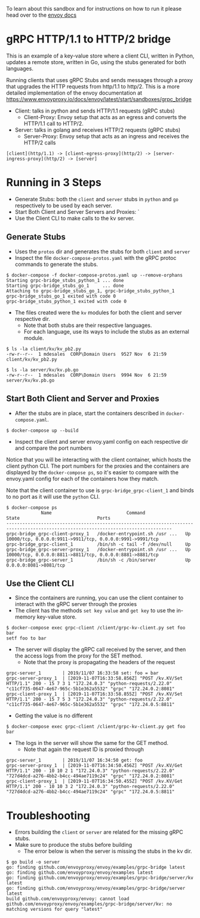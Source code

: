 To learn about this sandbox and for instructions on how to run it please head over
to the [envoy docs](https://www.envoyproxy.io/docs/envoy/latest/start/sandboxes/grpc_bridge)

# gRPC HTTP/1.1 to HTTP/2 bridge

This is an example of a key-value store where a client CLI, written in Python, updates a remote store, written in Go, using the stubs generated for both languages. 
 
Running clients that uses gRPC Stubs and sends messages through a proxy
that upgrades the HTTP requests from http/1.1 to http/2. This is a more detailed
implementation of the envoy documentation at https://www.envoyproxy.io/docs/envoy/latest/start/sandboxes/grpc_bridge

* Client: talks in python and sends HTTP/1.1 requests (gRPC stubs)
  * Client-Proxy: Envoy setup that acts as an egress and converts the HTTP/1.1 call to HTTP/2.
* Server: talks in golang and receives HTTP/2 requests (gRPC stubs)
  * Server-Proxy: Envoy setup that acts as an ingress and receives the HTTP/2 calls

`[client](http/1.1) -> [client-egress-proxy](http/2) -> [server-ingress-proxy](http/2) -> [server]`

# Running in 3 Steps

* Generate Stubs: both the `client` and `server` stubs in `python` and `go` respectively to be used by each server.
* Start Both Client and Server Servers and Proxies: `
* Use the Client CLI to make calls to the kv server.

## Generate Stubs

* Uses the `protos` dir and generates the stubs for both `client` and `server`
* Inspect the file `docker-compose-protos.yaml` with the gRPC protoc commands to generate the stubs.

```console
$ docker-compose -f docker-compose-protos.yaml up --remove-orphans
Starting grpc-bridge_stubs_python_1 ... done
Starting grpc-bridge_stubs_go_1     ... done
Attaching to grpc-bridge_stubs_go_1, grpc-bridge_stubs_python_1
grpc-bridge_stubs_go_1 exited with code 0
grpc-bridge_stubs_python_1 exited with code 0
```

* The files created were the `kv` modules for both the client and server respective dir.
  * Note that both stubs are their respective languages.
  * For each language, use its ways to include the stubs as an external module.

```console
$ ls -la client/kv/kv_pb2.py
-rw-r--r--  1 mdesales  CORP\Domain Users  9527 Nov  6 21:59 client/kv/kv_pb2.py

$ ls -la server/kv/kv.pb.go
-rw-r--r--  1 mdesales  CORP\Domain Users  9994 Nov  6 21:59 server/kv/kv.pb.go
```

## Start Both Client and Server and Proxies

* After the stubs are in place, start the containers described in `docker-compose.yaml`.

```console
$ docker-compose up --build
```

* Inspect the client and server envoy.yaml config on each respective dir and compare the port numbers

Notice that you will be interacting with the client container, which hosts
the client python CLI. The port numbers for the proxies and the containers are displayed
by the `docker-compose ps`, so it's easier to compare with the envoy.yaml config for each
of the containers how they match.

Note that the client container to use is `grpc-bridge_grpc-client_1` and binds to no port
as it will use the `python` CLI.

```console
$ docker-compose ps
             Name                            Command               State                             Ports
------------------------------------------------------------------------------------------------------------------------------------
grpc-bridge_grpc-client-proxy_1   /docker-entrypoint.sh /usr ...   Up      10000/tcp, 0.0.0.0:9911->9911/tcp, 0.0.0.0:9991->9991/tcp
grpc-bridge_grpc-client_1         /bin/sh -c tail -f /dev/null     Up
grpc-bridge_grpc-server-proxy_1   /docker-entrypoint.sh /usr ...   Up      10000/tcp, 0.0.0.0:8811->8811/tcp, 0.0.0.0:8881->8881/tcp
grpc-bridge_grpc-server_1         /bin/sh -c /bin/server           Up      0.0.0.0:8081->8081/tcp
```

## Use the Client CLI

* Since the containers are running, you can use the client container to interact with the gRPC server through the proxies
* The client has the methods `set key value` and `get key` to use the in-memory key-value store.

```console
$ docker-compose exec grpc-client /client/grpc-kv-client.py set foo bar
setf foo to bar
```

* The server will display the gRPC call received by the server, and then the access logs from the proxy for the SET method.
  * Note that the proxy is propagating the headers of the request

```console
grpc-server_1        | 2019/11/07 16:33:58 set: foo = bar
grpc-server-proxy_1  | [2019-11-07T16:33:58.856Z] "POST /kv.KV/Set HTTP/1.1" 200 - 15 7 3 1 "172.24.0.3" "python-requests/2.22.0" "c11cf735-0647-4e67-965c-5b1e362a5532" "grpc" "172.24.0.2:8081"
grpc-client-proxy_1  | [2019-11-07T16:33:58.855Z] "POST /kv.KV/Set HTTP/1.1" 200 - 15 7 5 3 "172.24.0.3" "python-requests/2.22.0" "c11cf735-0647-4e67-965c-5b1e362a5532" "grpc" "172.24.0.5:8811"
```

* Getting the value is no different

```console
$ docker-compose exec grpc-client /client/grpc-kv-client.py get foo
bar
```

* The logs in the server will show the same for the GET method.
  * Note that again the request ID is proxied through

```console
grpc-server_1        | 2019/11/07 16:34:50 get: foo
grpc-server-proxy_1  | [2019-11-07T16:34:50.456Z] "POST /kv.KV/Get HTTP/1.1" 200 - 10 10 2 1 "172.24.0.3" "python-requests/2.22.0" "727d4dcd-a276-4bb2-b4cc-494ae7119c24" "grpc" "172.24.0.2:8081"
grpc-client-proxy_1  | [2019-11-07T16:34:50.455Z] "POST /kv.KV/Get HTTP/1.1" 200 - 10 10 3 2 "172.24.0.3" "python-requests/2.22.0" "727d4dcd-a276-4bb2-b4cc-494ae7119c24" "grpc" "172.24.0.5:8811"
```

# Troubleshooting

* Errors building the `client` or `server` are related for the missing gRPC stubs.
* Make sure to produce the stubs before building
  * The error below is when the server is missing the stubs in the kv dir.

```console
$ go build -o server
go: finding github.com/envoyproxy/envoy/examples/grpc-bridge latest
go: finding github.com/envoyproxy/envoy/examples latest
go: finding github.com/envoyproxy/envoy/examples/grpc-bridge/server/kv latest
go: finding github.com/envoyproxy/envoy/examples/grpc-bridge/server latest
build github.com/envoyproxy/envoy: cannot load github.com/envoyproxy/envoy/examples/grpc-bridge/server/kv: no matching versions for query "latest"
```
